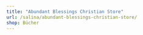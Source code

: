 ```yaml
---
title: "Abundant Blessings Christian Store"
url: /salina/abundant-blessings-christian-store/
shop: Bücher
---
```

